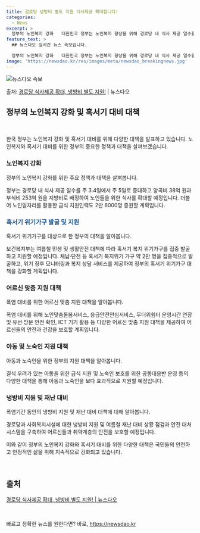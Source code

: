 ```yaml
---
title: 경로당 냉방비 별도 지원 식사제공 확대합니다!
categories:
  - News
excerpt: >
  정부의 노인복지 강화   대한민국 정부는 노인복지 향상을 위해 경로당 내 식사 제공 일수를 주 3.4일에서 …
feature_text: >
  ## 뉴스다오 실시간 뉴스 속보입니다.

  정부의 노인복지 강화   대한민국 정부는 노인복지 향상을 위해 경로당 내 식사 제공 일수를 주 3.4일에서 …
image: 'https://newsdao.kr/res/images/meta/newsdao_breakingnews.jpg'
---
```


![뉴스다오 속보](https://newsdao.kr/res/images/meta/newsdao_breakingnews.jpg)

<p>출처: <a href="https://newsdao.kr/3986" rel="dofollow">경로당 식사제공 확대, 냉방비 별도 지원!</a> | 뉴스다오</p>

<h2 data-ke-size="size26">정부의 노인복지 강화 및 혹서기 대비 대책</h2>
<p data-ke-size="size16">&nbsp;</p>
한국 정부는 노인복지 강화 및 혹서기 대비를 위해 다양한 대책을 발표하고 있습니다. 노인복지와 혹서기 대비를 위한 정부의 중요한 정책과 대책을 살펴보겠습니다.

<h3>노인복지 강화</h3>
<p data-ke-size="size16">정부의 노인복지 강화를 위한 주요 정책과 대책을 살펴봅니다.</p>

정부는 경로당 내 식사 제공 일수를 주 3.4일에서 주 5일로 증대하고 양곡비 38억 원과 부식비 253억 원을 지방비로 배정하여 노인들을 위한 식사를 확대할 예정입니다. 더불어 노인일자리를 활용한 급식 지원인력도 2만 6000명 증원할 계획입니다.

<h3><b><span style="color: #1a5490;">혹서기 위기가구 발굴 및 지원</span></b></h3>
<p data-ke-size="size16">혹서기 위기가구를 대상으로 한 정부의 대책을 알아봅니다.</p>

보건복지부는 여름철 민생 및 생활안전 대책에 따라 혹서기 복지 위기가구를 집중 발굴하고 지원할 예정입니다. 체납·단전 등 혹서기 복지위기 가구 약 2만 명을 집중적으로 발굴하고, 위기 징후 모니터링과 복지 상담 서비스를 제공하여 정부의 혹서기 위기가구 대책을 강화할 계획입니다.

<h3>어르신 맞춤 지원 대책</h3>
<p data-ke-size="size16">폭염 대비를 위한 어르신 맞춤 지원 대책을 알아봅니다.</p>

폭염 대비를 위해 노인맞춤돌봄서비스, 응급안전안심서비스, 무더위쉼터 운영시간 연장 및 유선·방문 안전 확인, ICT 기기 활용 등 다양한 어르신 맞춤 지원 대책을 제공하여 어르신들의 안전과 건강을 보호할 계획입니다.

<h3>아동 및 노숙인 지원 대책</h3>
<p data-ke-size="size16">아동과 노숙인을 위한 정부의 지원 대책을 알아봅니다.</p>

결식 우려가 있는 아동을 위한 급식 지원 및 노숙인 보호를 위한 공동대응반 운영 등의 다양한 대책을 통해 아동과 노숙인을 보다 효과적으로 지원할 예정입니다.

<h3>냉방비 지원 및 재난 대비</h3>
<p data-ke-size="size16">폭염기간 동안의 냉방비 지원 및 재난 대비 대책에 대해 알아봅니다.</p>

경로당과 사회복지시설에 대한 냉방비 지원 및 여름철 재난 대비 상황 점검과 안전 대처 시스템을 구축하여 어르신들과 취약계층의 안전을 보호할 예정입니다.

이와 같이 정부의 노인복지 강화와 혹서기 대비를 위한 다양한 대책은 국민들의 안전하고 안정적인 삶을 위해 지속적으로 강화되고 있습니다.
<p data-ke-size="size16">&nbsp;</p>
<h2 data-ke-size="size26">출처</h2>
<p><a href="https://newsdao.kr/3986">경로당 식사제공 확대, 냉방비 별도 지원! | 뉴스다오</a></p>
<p data-ke-size="size16">&nbsp;</p>
 

빠르고 정확한 뉴스를 원한다면? 바로, <a href="https://newsdao.kr" rel="dofollow">https://newsdao.kr</a>


